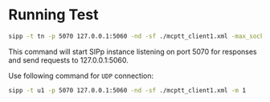 # Running Test
```bash
sipp -t tn -p 5070 127.0.0.1:5060 -nd -sf ./mcptt_client1.xml -max_socket 20
```
This command will start SIPp instance listening on port 5070 for responses and
send requests to 127.0.0.1:5060.

Use following command for `UDP` connection:
```bash
sipp -t u1 -p 5070 127.0.0.1:5060 -nd -sf ./mcptt_client1.xml -m 1
```


